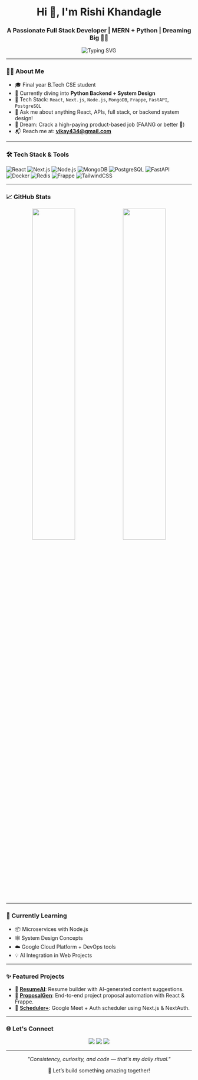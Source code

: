 <h1 align="center">Hi 👋, I'm Rishi Khandagle</h1>
<h3 align="center">A Passionate Full Stack Developer | MERN + Python | Dreaming Big 💼🚀</h3>

<p align="center">
  <img src="https://readme-typing-svg.demolab.com?font=Fira+Code&pause=1000&width=435&lines=Full+Stack+Developer;React+%7C+Next.js+%7C+Node.js+%7C+Frappe;Learning+FastAPI%2C+Docker%2C+System+Design;Building+Cool+Stuff+with+AI+%2B+Code" alt="Typing SVG" />
</p>

---

### 👨‍💻 About Me

- 🎓 Final year B.Tech CSE student  
- 🧠 Currently diving into **Python Backend + System Design**
- 🔧 Tech Stack: `React`, `Next.js`, `Node.js`, `MongoDB`, `Frappe`, `FastAPI`, `PostgreSQL`
- 💬 Ask me about anything React, APIs, full stack, or backend system design!
- 🚀 Dream: Crack a high-paying product-based job (FAANG or better 🚀)
- 📬 Reach me at: **[vikay434@gmail.com](mailto:vikay434@gmail.com)**

---

### 🛠️ Tech Stack & Tools

![React](https://img.shields.io/badge/-React-61DAFB?style=flat&logo=react&logoColor=white)
![Next.js](https://img.shields.io/badge/-Next.js-000000?style=flat&logo=next.js)
![Node.js](https://img.shields.io/badge/-Node.js-339933?style=flat&logo=node.js&logoColor=white)
![MongoDB](https://img.shields.io/badge/-MongoDB-47A248?style=flat&logo=mongodb&logoColor=white)
![PostgreSQL](https://img.shields.io/badge/-PostgreSQL-336791?style=flat&logo=postgresql&logoColor=white)
![FastAPI](https://img.shields.io/badge/-FastAPI-009688?style=flat&logo=fastapi&logoColor=white)
![Docker](https://img.shields.io/badge/-Docker-2496ED?style=flat&logo=docker&logoColor=white)
![Redis](https://img.shields.io/badge/-Redis-DC382D?style=flat&logo=redis&logoColor=white)
![Frappe](https://img.shields.io/badge/-Frappe-1B74E4?style=flat&logo=frappe&logoColor=white)
![TailwindCSS](https://img.shields.io/badge/-TailwindCSS-38B2AC?style=flat&logo=tailwind-css&logoColor=white)

---

### 📈 GitHub Stats

<p align="center">
  <img width="48%" src="https://github-readme-stats.vercel.app/api?username=Codemigod-666&show_icons=true&theme=dark" />
  <img width="48%" src="https://github-readme-streak-stats.herokuapp.com/?user=Codemigod-666&theme=dark" />
</p>

---

### 🧠 Currently Learning

- 📦 Microservices with Node.js
- 🕸️ System Design Concepts
- ☁️ Google Cloud Platform + DevOps tools
- 💡 AI Integration in Web Projects

---

### ✨ Featured Projects

- 🔗 [**ResumeAI**](https://github.com/yourusername/resumeai): Resume builder with AI-generated content suggestions.
- 📁 [**ProposalGen**](https://github.com/yourusername/proposalgen): End-to-end project proposal automation with React & Frappe.
- 🎯 [**Scheduler+**](https://github.com/yourusername/meet-scheduler): Google Meet + Auth scheduler using Next.js & NextAuth.

---

### 🌐 Let's Connect

<p align="center">
  <a href="https://www.linkedin.com/in/rishikhandagle/"><img src="https://img.shields.io/badge/-LinkedIn-blue?style=for-the-badge&logo=Linkedin&logoColor=white"/></a>
  <a href="https://twitter.com/yourhandle"><img src="https://img.shields.io/badge/-Twitter-1DA1F2?style=for-the-badge&logo=Twitter&logoColor=white"/></a>
  <a href="mailto:rishikhandagle.dev@gmail.com"><img src="https://img.shields.io/badge/-Email-D14836?style=for-the-badge&logo=Gmail&logoColor=white"/></a>
</p>

---

<p align="center">
  <i>"Consistency, curiosity, and code — that's my daily ritual."</i>
</p>

<p align="center">
  🚀 Let’s build something amazing together!
</p>

